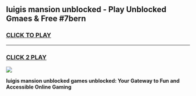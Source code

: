 
## luigis mansion unblocked - Play Unblocked Gmaes & Free #7bern
<h3>
<a href="https://news.freeplayer.one?title=luigis_mansion_unblocked&ref=27F">CLICK TO PLAY</a></h3>
<hr>

<h3>
<a href="https://news.freeplayer.one?title=luigis_mansion_unblocked&ref=27F">CLICK 2 PLAY</a>
  
</h3>

<a href="https://news.freeplayer.one?title=luigis_mansion_unblocked&ref=27F/"><img src="https://clearcache.store/games.png"></a>


**luigis mansion unblocked games unblocked: Your Gateway to Fun and Accessible Online Gaming**
